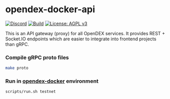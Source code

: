 opendex-docker-api
==================

[![Discord](https://img.shields.io/discord/628640072748761118.svg)](https://discord.gg/RnXFHpn)
[![Build](https://github.com/opendexnetwork/opendex-docker-api/workflows/Build/badge.svg)](https://github.com/opendexnetwork/opendex-docker-api/actions?query=workflow%3ABuild)
[![License: AGPL v3](https://img.shields.io/badge/License-AGPL%20v3-blue.svg)](https://www.gnu.org/licenses/agpl-3.0)

This is an API gateway (proxy) for all OpenDEX services. It provides REST + Socket.IO endpoints which are easier to integrate into frontend projects than gRPC. 


### Compile gRPC proto files

```sh
make proto
```

### Run in [opendex-docker](https://github.com/opendexnetwork/opendex-docker) environment

```bash
scripts/run.sh testnet
```
